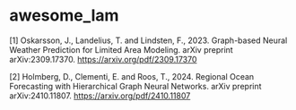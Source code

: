 # awesome_lam

[1] Oskarsson, J., Landelius, T. and Lindsten, F., 2023. Graph-based Neural Weather Prediction for Limited Area Modeling. arXiv preprint arXiv:2309.17370. https://arxiv.org/pdf/2309.17370

[2] Holmberg, D., Clementi, E. and Roos, T., 2024. Regional Ocean Forecasting with Hierarchical Graph Neural Networks. arXiv preprint arXiv:2410.11807. https://arxiv.org/pdf/2410.11807
